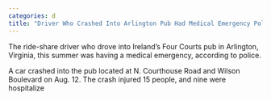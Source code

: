 ```yaml
---
categories: d
title: "Driver Who Crashed Into Arlington Pub Had Medical Emergency Police"
---
```


The ride-share driver who drove into Ireland’s Four Courts pub in Arlington, Virginia, this summer was having a medical emergency, according to police.



A car crashed into the pub located at N. Courthouse Road and Wilson Boulevard on Aug. 12. The crash injured 15 people, and nine were hospitalize
